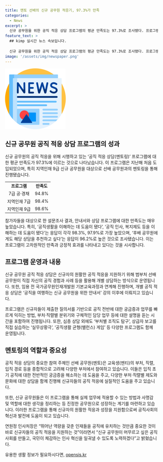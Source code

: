 ```yaml
---
title: 멘토 선배의 신규 공무원 적응기, 97.3%가 만족
categories:
  - News
excerpt: >
  신규 공무원을 위한 공직 적응 상담 프로그램의 평균 만족도는 97.3%로 조사됐다. 프로그램은 지난 해 도입되어 지금까지 9회차로 진행됐으며, 156명의 선배 공무원이 1741명의 신규 공무원을 상담했다. 참가자들은 공직 생활 및 인사·복지제도 등을 이해하는 데 도움이 됐다는 응답을 보였으며, 후배 공무원에게도 프로그램을 추천하고 싶다는 응답이 높았다. 선배 공무원은 신규자들의 궁금증을 해소하고, 공직 적응에 도움을 주고 있다. 연원정 인사처장은 신규자들의 공직 적응을 지원하여 국민이 체감하는 인사 혁신을 이끌어내겠다고 밝혔다. (출처: 정책브리핑)
feature_text: >
  ## kimp 실시간 뉴스 속보입니다.

  신규 공무원을 위한 공직 적응 상담 프로그램의 평균 만족도는 97.3%로 조사됐다. 프로그램은 지난 해 도입되어 지금까지 9회차로 진행됐으며, 156명의 선배 공무원이 1741명의 신규 공무원을 상담했다. 참가자들은 공직 생활 및 인사·복지제도 등을 이해하는 데 도움이 됐다는 응답을 보였으며, 후배 공무원에게도 프로그램을 추천하고 싶다는 응답이 높았다. 선배 공무원은 신규자들의 궁금증을 해소하고, 공직 적응에 도움을 주고 있다. 연원정 인사처장은 신규자들의 공직 적응을 지원하여 국민이 체감하는 인사 혁신을 이끌어내겠다고 밝혔다. (출처: 정책브리핑)
image: '/assets/img/newspaper.png'
---
```


<p><img src="/assets/img/newspaper.png" alt="kimplant 속보" /></p>

<h2 data-ke-size="size26">신규 공무원 공직 적응 상담 프로그램의 성과</h2>

<p data-ke-size="size16">신규 공무원의 공직 적응을 위해 시행하고 있는 ‘공직 적응 상담(멘토링)’ 프로그램에 대한 평균 만족도가 97.3%에 이르는 것으로 나타났습니다. 이 프로그램은 지난해 처음 도입되었으며, 특히 지역인재 9급 신규 공무원을 대상으로 선배 공무원과의 멘토링을 통해 진행됐습니다.</p>

<table>
  <tr>
    <td style="text-align: center; height: 17px;"><b>프로그램</b></td>
    <td style="text-align: center; height: 17px;"><b>만족도</b></td>
  </tr>
  <tr>
    <td style="text-align: center; height: 17px;">7급 공·경채</td>
    <td style="text-align: center; height: 17px;">94.8%</td>
  </tr>
  <tr>
    <td style="text-align: center; height: 17px;">지역인재 7급</td>
    <td style="text-align: center; height: 17px;">98.4%</td>
  </tr>
  <tr>
    <td style="text-align: center; height: 17px;">지역인재 9급</td>
    <td style="text-align: center; height: 17px;">98.6%</td>
  </tr>
</table>

<p data-ke-size="size16">참가자들을 대상으로 한 설문조사 결과, 안내서와 상담 프로그램에 대한 만족도는 매우 높았습니다. 특히, ‘공직생활을 이해하는 데 도움이 됐다’, ‘공직 인사, 복지제도 등을 이해하는 데 도움이 됐다’는 응답이 각각 98.3%, 97.9%로 가장 높았으며, ‘후배 공무원에게도 해당 상담을 추천하고 싶다’는 응답이 96.2%로 높은 것으로 조사됐습니다. 이는 프로그램이 고차원적인 만족과 긍정적 효과를 나타내고 있다는 것을 시사합니다.</p>

<h2 data-ke-size="size26">프로그램 운영과 내용</h2>

<p data-ke-size="size16">신규 공무원 공직 적응 상담은 신규자의 원활한 공직 적응을 지원하기 위해 범부처 선배 공무원이 직접 자신의 공직 경험과 사례 등을 활용해 개별 상담하는 방식으로 운영됩니다. 또한, 임용 전 국가공무원인재개발원 기본교육과정과 연계해 진행하며, 개별 공직 적응 상담은 ‘공직을 여행하는 신규 공무원을 위한 안내서’ 강의 이후에 이뤄지고 있습니다.</p>

<p data-ke-size="size16">프로그램은 신규자들이 제출한 질의서를 기반으로 공직 전반에 대한 궁금증과 업무를 빠르게 익히는 방법, 부처·직렬별 분위기와 구체적인 담당 업무 등에 대한 설명을 듣는 시간을 포함하여 진행됩니다. 또한, 심층 상담 외에도 ‘부처별 조직도 탐구’, 상급자 보고를 직접 실습하는 ‘실무상황극’, ‘공직생활 균형(밸런스) 게임’ 등 다양한 프로그램도 함께 운영됩니다.</p>

<h2 data-ke-size="size26">멘토링의 역할과 중요성</h2>

<p data-ke-size="size16">공직 적응 상담의 중요한 참여 주체인 선배 공무원(멘토)은 교육생(멘티)의 부처, 직렬, 입직 경로 등을 종합적으로 고려해 다양한 부처에서 참여하고 있습니다. 이들은 입직 초기 공직에 대한 전반적인 궁금증을 해소하는 데 도움을 주고, 다양한 부처·직렬별 제도와 문화에 대한 상담을 함께 진행해 신규자들의 공직 적응에 실질적인 도움을 주고 있습니다.</p>

<p data-ke-size="size16">또한, 신규 공무원들은 이 프로그램을 통해 실제 업무에 적용할 수 있는 방법과 사명감 및 역할에 대한 생각을 정리하는 등 진정한 공무원으로 성장하는 계기를 마련하고 있습니다. 이러한 프로그램을 통해 신규자의 원활한 적응과 성장을 지원함으로써 공직사회의 혁신과 발전에 도움이 되고 있습니다.</p>

<p data-ke-size="size16">연원정 인사처장은 “뛰어난 역량을 갖춘 인재들을 공직에 유치하는 것만큼 중요한 것이 바로 신규자들의 공직 적응을 지원하는 것”이라면서 “신규 공무원이 머무르고 싶은 공직사회를 만들고, 국민이 체감하는 인사 혁신을 일궈낼 수 있도록 노력하겠다”고 밝혔습니다.</p>
유용한 생활 정보가 필요하시다면, <a href="https://opensis.kr" rel="dofollow">opensis.kr</a>


